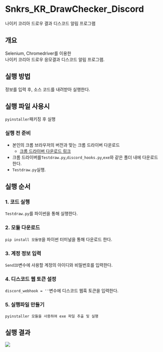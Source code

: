 # Snkrs_KR_DrawChecker_Discord
나이키 코리아 드로우 결과 디스코드 알림 프로그램

## 개요
Selenium, Chromedriver를 이용한<br> 
나이키 코리아 드로우 응모결과 디스코드 알림 프로그램.

## 실행 방법
정보를 입력 후, 소스 코드를 내려받아 실행한다.
 
## 실행 파일 사용시 
```pyinstaller```패키징 후 실행<br>
 
### 실행 전 준비 
* 본인의 크롬 브라우저의 버전과 맞는 크롬 드라이버 다운로드<br>
  - [크롬 드라이버 다운로드 링크](https://chromedriver.chromium.org/downloads)  
* 크롬 드라이버를```Testdraw.py```,```discord_hooks.py```,```exe```와 같은 폴더 내에 다운로드 한다.
* ```Testdraw.py```실행.

## 실행 순서
### 1. 코드 실행 
```Testdraw.py```를 파이썬을 통해 실행한다.<br>
### 2. 모듈 다운로드
```pip install 모듈명```을 파이썬 터미널을 통해 다운로드 한다.<br>
### 3. 계정 정보 입력
```SendID```변수에 사용할 계정의 아이디와 비밀번호를 입력한다.<br> 
### 4. 디스코드 웹 토큰 설정
```discord_webhook = ''```변수에 디스코드 웹훅 토큰을 입력한다.<br> 
### 5. 실행파일 만들기
```pyinstaller 모듈을 사용하여 exe 파일 추출 및 실행```<br>

## 실행 결과
<img src="https://github.com/coper3976/Snkrs_KR_DrawChecker_Discord/blob/main/%EC%8B%A4%ED%96%89%20%EA%B2%B0%EA%B3%BC.png">
